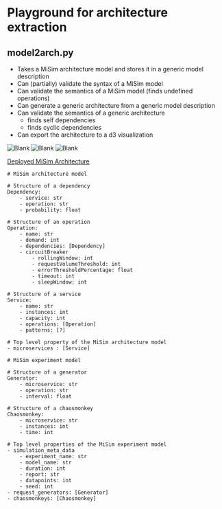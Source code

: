 # Playground for architecture extraction

## model2arch.py
- Takes a MiSim architecture model and stores it in a generic model description
- Can (partially) validate the syntax of a MiSim model  
- Can validate the semantics of a MiSim model (finds undefined operations) 
- Can generate a generic architecture from a generic model description 
- Can validate the semantics of a generic architecture 
    - finds self dependencies 
    - finds cyclic dependencies 
- Can export the architecture to a d3 visualization

![Blank](https://github.com/Cambio-Project/architecture-playground/.github/workflows/test.yml/badge.svg)
![Blank](https://github.com/Cambio-Project/architecture-playground/.github/workflows/test_misim.yml/badge.svg)
![Blank](https://github.com/Cambio-Project/architecture-playground/.github/workflows/deploy_misim.yml/badge.svg)

[Deployed MiSim Architecture](https://cambio-project.github.io/architecture-playground/graph.html)

```
# MiSim architecture model

# Structure of a dependency
Dependency:
    - service: str
    - operation: str
    - probability: float

# Structure of an operation
Operation:
    - name: str
    - demand: int
    - dependencies: [Dependency]
    - circuitBreaker
        - rollingWindow: int
        - requestVolumeThreshold: int
        - errorThresholdPercentage: float
        - timeout: int
        - sleepWindow: int

# Structure of a service
Service:
    - name: str
    - instances: int
    - capacity: int
    - operations: [Operation]
    - patterns: [?]

# Top level property of the MiSim architecture model
- microservices : [Service]
```

```
# MiSim experiment model

# Structure of a generator
Generator:
    - microservice: str
    - operation: str
    - interval: float

# Structure of a chaosmonkey
Chaosmonkey:
    - microservice: str
    - instances: int
    - time: int

# Top level properties of the MiSim experiment model
- simulation_meta_data
    - experiment_name: str
    - model_name: str
    - duration: int
    - report: str
    - datapoints: int
    - seed: int
- request_generators: [Generator]
- chaosmonkeys: [Chaosmonkey]
```
